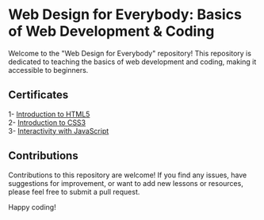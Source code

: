 # Web Design for Everybody: Basics of Web Development & Coding

Welcome to the "Web Design for Everybody" repository! This repository is dedicated to teaching the basics of web development and coding, making it accessible to beginners.

## Certificates

1- [Introduction to HTML5](https://www.coursera.org/account/accomplishments/certificate/5HT4ZTUSTWJM)\
2- [Introduction to CSS3](https://www.coursera.org/account/accomplishments/certificate/JCU4BPC9PT2S)\
3- [Interactivity with JavaScript](https://www.coursera.org/account/accomplishments/certificate/UBVGZ5E3QB2Z)

## Contributions

Contributions to this repository are welcome! If you find any issues, have suggestions for improvement, or want to add new lessons or resources, please feel free to submit a pull request.

Happy coding!
